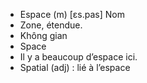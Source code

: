 - Espace (m) [ɛs.pas] Nom
- Zone, étendue.
- Không gian
- Space
- Il y a beaucoup d’espace ici.
- Spatial (adj) : lié à l’espace
